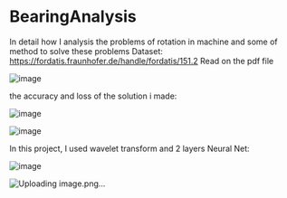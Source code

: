 # BearingAnalysis
In detail how I analysis the problems of rotation in machine and some of method to solve these problems
Dataset: https://fordatis.fraunhofer.de/handle/fordatis/151.2
Read on the pdf file 

![image](https://user-images.githubusercontent.com/100464098/212261005-a615d157-c270-41b5-b16f-1269e9bea77f.png)

the accuracy and loss of the solution i made:

![image](https://user-images.githubusercontent.com/100464098/212263075-07276b6b-5e74-4c1d-8d54-b8c0c41f8480.png)

![image](https://user-images.githubusercontent.com/100464098/212263155-d45ac2c4-4c6e-4e11-bd14-2ec8186acda6.png)

In this project, I used wavelet transform and 2 layers Neural Net:


![image](https://user-images.githubusercontent.com/100464098/212262783-d2923081-2320-4e55-bcfe-5df926a10a66.png)

![Uploading image.png…]()
